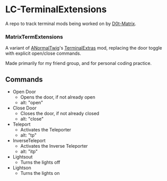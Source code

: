 # LC-TerminalExtensions
A repo to track terminal mods being worked on by [D0t-Matrix](https://github.com/D0t-Matrix/LC-TerminalExtensions/).

### MatrixTermExtensions
A variant of [ANormalTwig](https://thunderstore.io/c/lethal-company/p/anormaltwig/)'s [TerminalExtras](https://thunderstore.io/c/lethal-company/p/anormaltwig/TerminalExtras/) mod, replacing the door toggle with explicit open/close commands.

Made primarily for my friend group, and for personal coding practice.

## Commands
* Open Door
  * Opens the door, if not already open
  * alt: "open"
* Close Door
  * Closes the door, if not already closed
  * alt: "close"
* Teleport
  * Activates the Teleporter
  * alt: "tp"
* InverseTeleport
  * Activates the Inverse Teleporter
  * alt: "itp"
* Lightsout
  * Turns the lights off
* Lightson
  * Turns the lights on
